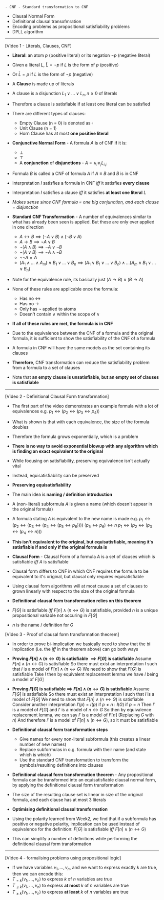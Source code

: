 	- CNF - Standard transformation to CNF
- Clausal Normal Form
- Definitional clausal transofmration
- Encoding problems as propositional satisfiability problems
- DPLL algorithm
***
[Video 1 - Literals, Clauses, CNF]
- **Literal**: an atom $p$ (positive literal) or its negation $\neg p$ (negative literal)
- Given a literal $L$, $\bar{L} = \neg p$ if $L$ is the form of $p$ (positive)
- Or $\bar{L} = p$ if $L$ is the form of $\neg p$ (negative)

- A **Clause** is made up of literals
- A clause is a disjunction $L_1 \lor ... \lor L_n, n\geq0$ of literals
- Therefore a clause is satisfiable if at least one literal can be satisfied

- There are different types of clauses:
	- Empty Clause (n = 0) is denoted as $\square$
	- Unit Clause (n = 1)
	- Horn Clause has at most **one positive literal**

- **Conjunctive Normal Form** - A formula $A$ is of CNF if it is:
	- $\bot$
	- $\top$
	- A **conjunction** of **disjunctions** - $A$ = $\land_i \lor_j L_{i.j}$

- Formula $B$ is called a CNF of formula $A$ if $A \equiv B$ and $B$ is in CNF
- Interpretation $I$ satisfies a formula in CNF *iff* it satisfies **every clause**
- Interpretation $I$ satisfies a clause *iff* it satisfies **at least one literal** $L$
- *Makes sense since CNF formula = one big conjunction, and each clause = disjunction*

- **Standard CNF Transformation** - A number of equivalences similar to what has already been seen is applied. But these are only ever applied in one direction
	- $A \leftrightarrow B \implies (\neg A \lor B) \land (\neg B \lor A)$
	- $A \rightarrow B \implies \neg A \lor B$
	- $\neg (A \land B) \implies \neg A \lor \neg B$
	- $\neg (A \lor B) \implies \neg A \land \neg B$
	- $\neg\neg A = A$
	- $(A_1 \land ... \land A_m) \lor B_1 \lor ... \lor B_n \implies (A_1 \lor B_1 \lor ... \lor B_n) \land ... (A_m \lor B_1 \lor ... \lor B_n)$

- Note for the equivalence rule, its basically just ($A \rightarrow B) \land (B \rightarrow A)$
- None of these rules are applicable once the formula:
	- Has no $\leftrightarrow$
	- Has no $\rightarrow$
	- Only has $\neg$ applied to atoms
	- Doesn't contain $\land$ within the scope of $\lor$
- **If all of these rules are met, the formula is in CNF**

- Due to the equivalence between the CNF of a formula and the original formula, it is sufficient to show the satisfiability of the CNF of a formula
- A formula in CNF will have the same models as the set containing its clauses
- **Therefore**, CNF transformation can reduce the satisfiability problem from a formula to a set of clauses

- Note that **an empty clause is unsatisfiable, but an empty set of clauses is satisfiable**

***
[Video 2 - Definitional Clausal Form transformation]

- The first part of the video demonstrates an example formula with a lot of equivalences e.g. $p_1 \leftrightarrow (p_2 \leftrightarrow (p_3 \leftrightarrow p_4))$
- What is shown is that with each equivalence, the size of the formula doubles
- Therefore the formula grows exponentially, which is a problem
- **There is no way to avoid exponential blowup with any algorithm which is finding an exact equivalent to the original**

- While focusing on satisfiability, preserving equivalence isn't actually vital
- Instead, equisatisfiability can be preserved

- **Preserving equisatisfiability**
- The main idea is **naming / definition introduction**
- A (non-literal) subformula $A$ is given a name (which doesn't appear in the original formula)
- A formula stating $A$ is equivalent to the new name is made e.g.
  $p_1 \leftrightarrow (p_2 \leftrightarrow (p_3 \leftrightarrow (p_4 \leftrightarrow (p_5 \leftrightarrow p_6))))$
  $(p_5 \leftrightarrow p_6) \leftrightarrow n$
  $p_1 \leftrightarrow (p_2 \leftrightarrow (p_3 \leftrightarrow (p_4 \leftrightarrow n)))$
- **This isn't equivalent to the original, but equisatisfiable, meaning it's satisfiable if and only if the original formula is**

- **Clausal Form** - Clausal Form of a formula $A$ is a set of clauses which is satisfiable *iff* $A$ is satisfiable
- Clausal form differs to CNF in which CNF requires the formula to be equivalent to it's original, but clausal only requires equisatisfiable
- Using clausal form algorithms will at most cause a set of clauses to grown linearly with respect to the size of the original formula

- **Definitional clausal form transformation relies on this theorem**
- $F[G]$ is satisfiable *iff* $F[n] \land (n \leftrightarrow G)$ is satisfiable, provided $n$ is a unique propositional variable not occuring in $F[G]$
- $n$ is the name / definition for $G$

[Video 3 - Proof of clausal form transformation theorem]
- In order to prove bi-implication we basically need to show that the bi implication (i.e. the *iff* in the theorem above) can go both ways
- **Proving $F[n] \land (n\leftrightarrow G)$ is satisfiable $\implies F[G]$ is satisfiable**
  Assume $F[n] \land (n\leftrightarrow G)$ is satisfiable
  So there must exist an interpretation $I$ such that $I$ is a model of $F[n] \land (n\leftrightarrow G)$
  We need to show that $F[G]$ is satisfiable
  Take $I$ then by equivalent replacement lemma we have $I$ being a model of $F[G]$

- **Proving  $F[G]$ is satisfiable $\implies$ $F[n] \land (n\leftrightarrow G)$ is satisfiable**
  Assume $F[G]$ is satisfiable
  So there must exist an interpretation $I$ such that $I$ is a model of $F[G]$
  We need to show that $F[n]\land(n\leftrightarrow G)$ is satisfiable
  Consider another interpretation
	  $I'(p) = I(p)$ if $p\neq n$ : $I(G)$ if $p = n$
  Then $I'$ is a model of $F[G]$ and $I'$ is a model of $n\leftrightarrow G$
  So then by equivalence replacement lemma, we can say $I'$ is a model of $F[n]$ (Replacing $G$ with $n$)
  And therefore $I'$ is a model of $F[n] \land (n\leftrightarrow G)$, so it must be satisfiable
  
- **Definitional clausal form transformation steps**
	- Give names for every non-literal subformula (this creates a linear number of new names)
	- Replace subformulas in o.g. formula with their name (and state which is which)
	- Use the standard CNF transformation to transform the symbols/resulting definitions into clauses

- **Definitional clausal form transformation theorem** - Any propositional formula can be transformed into an equisatisfiable clausal normal form, by applying the definitional clausal form transformation
- The size of the resulting clause set is linear in size of the original formula, and each clause has at most 3 literals

- **Optimising definitional clausal transformation**
- Using the polarity learned from Week2, we find that if a subformula has positive or negative polarity, implication can be used instead of equivalence for the definition: $F[G]$ is satisfiable *iff* $F[n] \land (n\leftrightarrow G)$
- This can simplify a number of definitions while performing the definitional clausal form transformation

***
[Video 4 - formalising problems using propositional logic]

- If we have variables $v_1,...,v_n$, and we want to express exactly $k$ are true, then we can encode this:
- $T_{=k}(v_1,...,v_n)$ to express $k$ of $n$ variables are true
- $T_{\leq k}(v_1,...,v_n)$ to express **at most** $k$ of $n$ variables are true
- $T_{\geq k}(v_1,...,v_n)$ to express **at least** $k$ of $n$ variables are true